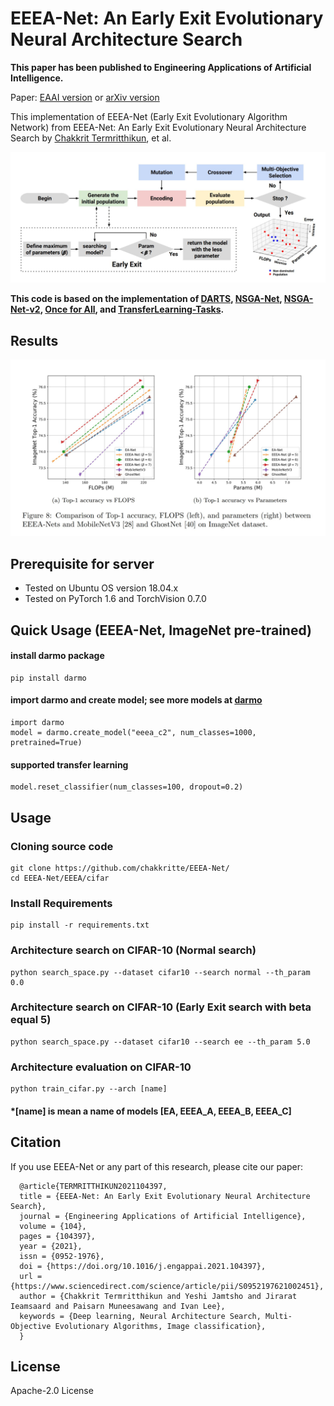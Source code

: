 
# EEEA-Net: An Early Exit Evolutionary Neural Architecture Search

**This paper has been published to Engineering Applications of Artificial Intelligence.**

Paper: [EAAI version](https://www.sciencedirect.com/science/article/pii/S0952197621002451) or [arXiv version](https://arxiv.org/pdf/2108.06156.pdf)

This implementation of EEEA-Net (Early Exit Evolutionary Algorithm Network) from EEEA-Net: An Early Exit Evolutionary Neural Architecture Search by [Chakkrit Termritthikun](https://chakkritte.github.io/cv/), et al.

<p align="center">
  <img src="img/early_exit.JPG" alt="early exit">
</p>


**This code is based on the implementation of  [DARTS](https://github.com/quark0/darts), [NSGA-Net](https://github.com/ianwhale/nsga-net), [NSGA-Net-v2](https://github.com/mikelzc1990/nsganetv2), [Once for All](https://github.com/mit-han-lab/once-for-all), and [TransferLearning-Tasks](https://github.com/EMI-Group/TransferLearning-Tasks).**

## Results

<p align="center">
  <img src="img/result_imagenet.JPG" alt="imagenet">
</p>

## Prerequisite for server
 - Tested on Ubuntu OS version 18.04.x
 - Tested on PyTorch 1.6 and TorchVision 0.7.0


## Quick Usage (EEEA-Net, ImageNet pre-trained)

#### install darmo package
```
pip install darmo
```

#### import darmo and create model; see more models at [darmo](https://github.com/jitdee-ai/darmo)
```
import darmo
model = darmo.create_model("eeea_c2", num_classes=1000, pretrained=True)
```

#### supported transfer learning
```
model.reset_classifier(num_classes=100, dropout=0.2)
```

## Usage

### Cloning source code

```
git clone https://github.com/chakkritte/EEEA-Net/
cd EEEA-Net/EEEA/cifar
```

### Install Requirements

```
pip install -r requirements.txt
```

### Architecture search on CIFAR-10 (Normal search)

```
python search_space.py --dataset cifar10 --search normal --th_param 0.0 
```

### Architecture search on CIFAR-10 (Early Exit search with beta equal 5)

```
python search_space.py --dataset cifar10 --search ee --th_param 5.0 
```

### Architecture evaluation on CIFAR-10 

```
python train_cifar.py --arch [name]
```

#### *[name] is mean a name of models [EA, EEEA_A, EEEA_B, EEEA_C]


## Citation

If you use EEEA-Net or any part of this research, please cite our paper:
```
  @article{TERMRITTHIKUN2021104397,
  title = {EEEA-Net: An Early Exit Evolutionary Neural Architecture Search},
  journal = {Engineering Applications of Artificial Intelligence},
  volume = {104},
  pages = {104397},
  year = {2021},
  issn = {0952-1976},
  doi = {https://doi.org/10.1016/j.engappai.2021.104397},
  url = {https://www.sciencedirect.com/science/article/pii/S0952197621002451},
  author = {Chakkrit Termritthikun and Yeshi Jamtsho and Jirarat Ieamsaard and Paisarn Muneesawang and Ivan Lee},
  keywords = {Deep learning, Neural Architecture Search, Multi-Objective Evolutionary Algorithms, Image classification},
  }
```
## License 

Apache-2.0 License
